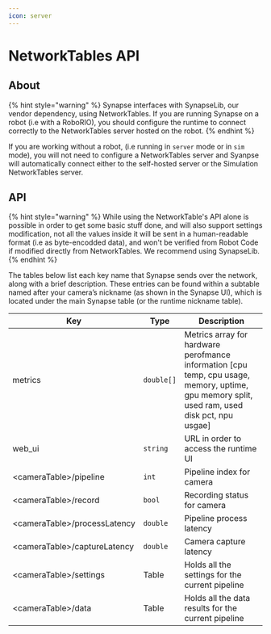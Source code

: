 ```yaml
---
icon: server
---
```


# NetworkTables API

## About

{% hint style="warning" %}
Synapse interfaces with SynapseLib, our vendor dependency, using NetworkTables. If you are running Synapse on a robot (i.e with a RoboRIO), you should configure the runtime to connect correctly to the NetworkTables server hosted on the robot.
{% endhint %}

If you are working without a robot, (i.e running in `server` mode or in `sim` mode), you will not need to configure a NetworkTables server and Syanpse will automatically connect either to the self-hosted server or the Simulation NetworkTables server.&#x20;

## API

{% hint style="warning" %}
While using the NetworkTable's API alone is possible in order to get some basic stuff done, and will also support settings modification, not all the values inside it will be sent in a human-readable format (i.e as byte-encodded data), and won't be verified from Robot Code if modified directly from NetworkTables. We recommend using SynapseLib.
{% endhint %}

The tables below list each key name that Synapse sends over the network, along with a brief description. These entries can be found within a subtable named after your camera’s nickname (as shown in the Synapse UI), which is located under the main Synapse table (or the runtime nickname table).

<table data-full-width="true"><thead><tr><th>Key</th><th>Type</th><th>Description</th></tr></thead><tbody><tr><td>metrics</td><td><code>double[]</code> </td><td>Metrics array for hardware perofmance information [cpu temp, cpu usage, memory, uptime, gpu memory split, used ram, used disk pct, npu usgae]</td></tr><tr><td>web_ui</td><td><code>string</code></td><td>URL in order to access the runtime  UI</td></tr><tr><td>&#x3C;cameraTable>/pipeline</td><td><code>int</code></td><td>Pipeline index for camera</td></tr><tr><td>&#x3C;cameraTable>/record</td><td><code>bool</code></td><td>Recording status for camera</td></tr><tr><td>&#x3C;cameraTable>/processLatency</td><td><code>double</code></td><td>Pipeline process latency</td></tr><tr><td>&#x3C;cameraTable>/captureLatency</td><td><code>double</code></td><td>Camera capture latency</td></tr><tr><td>&#x3C;cameraTable>/settings</td><td>Table</td><td>Holds all the settings for the current pipeline</td></tr><tr><td>&#x3C;cameraTable>/data</td><td>Table</td><td>Holds all the data results for the current pipeline</td></tr></tbody></table>
